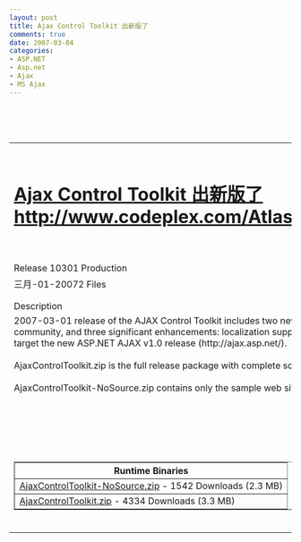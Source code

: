```yaml
---
layout: post
title: Ajax Control Toolkit 出新版了
comments: true
date: 2007-03-04
categories:
- ASP.NET
- Asp.net
- Ajax
- MS Ajax
---
```


<p></p>
<table id="ctl00_ctl00_ctl00_Content_ProjectBaseMain_ProjectMain_releaseDetailsTable" style="WIDTH: 100%" border="0">
<tbody>
<tr>
<td valign="top"><span class="ReleaseDetailsHeader"><a href="http://www.codeplex.com/AtlasControlToolkit/Release/ProjectReleases.aspx"><br /><h1>Ajax Control Toolkit 出新版了<br />http://www.codeplex.com/AtlasControlToolkit/Release/ProjectReleases.aspx</h1></a><br /><br />Release 10301 Production</span></td>
<td valign="top" align="right"></td>
</tr>
<tr><td valign="top" align="left" colspan="2">
<span class="ReleaseDateLabel">三月-01-2007</span><span class="ReleaseFilesCountLabel">2 Files</span>
</td></tr>
<tr><td valign="top" align="left" colspan="2"></td></tr>
<tr><td valign="top" align="left" colspan="2"></td></tr>
<tr><td valign="top" align="left" colspan="2"><span class="ReleaseSubHeading">Description</span></td></tr>
<tr><td valign="top" align="left" colspan="2"><span class="content">2007-03-01 release of the AJAX Control Toolkit includes two new controls (ListSearch and SlideShow), a number of fixes identified as important by the community, and three significant enhancements: localization support, automatic JavaScript comment stripping, and ASP.NET theme/skin support. It continues to target the new ASP.NET AJAX v1.0 release (http://ajax.asp.net/).<br /><br />AjaxControlToolkit.zip is the full release package with complete source code to all controls, the test framework, VSI, and more.<br /><br />AjaxControlToolkit-NoSource.zip contains only the sample web site and VSI and is for people who don't need or want the source code for the controls.</span></td></tr>
<tr>
<td valign="top" align="left" colspan="2">
<div>
<br /><table class="ReleaseFilesGridView" id="ctl00_ctl00_ctl00_Content_ProjectBaseMain_ProjectMain_runTimeBinariesGridView" style="BORDER-COLLAPSE: collapse" cellspacing="0" rules="all" border="1">
<br /><tbody>
<br /><tr>
<th scope="col">Runtime Binaries</th>                    </tr>
<br /><tr>
<br /><td>
<a class="ReleaseFileDownloadLink" href="javascript:WebForm_DoPostBackWithOptions(new%20WebForm_PostBackOptions(%22ctl00%24ctl00%24ctl00%24Content%24ProjectBaseMain%24ProjectMain%24runTimeBinariesGridView%24ctl02%24ctl00%22,%20%22%22,%20false,%20%22%22,%20%22http://www.codeplex.com/AtlasControlToolkit/Project/FileDownload.aspx?DownloadId=7712%22,%20false,%20true))">AjaxControlToolkit-NoSource.zip</a><span> - 1542 Downloads (2.3 MB)</span>
</td>
</tr>
<tr><td>
<a class="ReleaseFileDownloadLink" href="javascript:WebForm_DoPostBackWithOptions(new%20WebForm_PostBackOptions(%22ctl00%24ctl00%24ctl00%24Content%24ProjectBaseMain%24ProjectMain%24runTimeBinariesGridView%24ctl03%24ctl00%22,%20%22%22,%20false,%20%22%22,%20%22http://www.codeplex.com/AtlasControlToolkit/Project/FileDownload.aspx?DownloadId=7711%22,%20false,%20true))">AjaxControlToolkit.zip</a><span> - 4334 Downloads (3.3 MB)</span>
</td></tr>
</tbody>
</table>
<p>            </p>
</div>
<br />
</td>
<br />
</tr>
<br />
</tbody>
<br />
</table>
<br />

